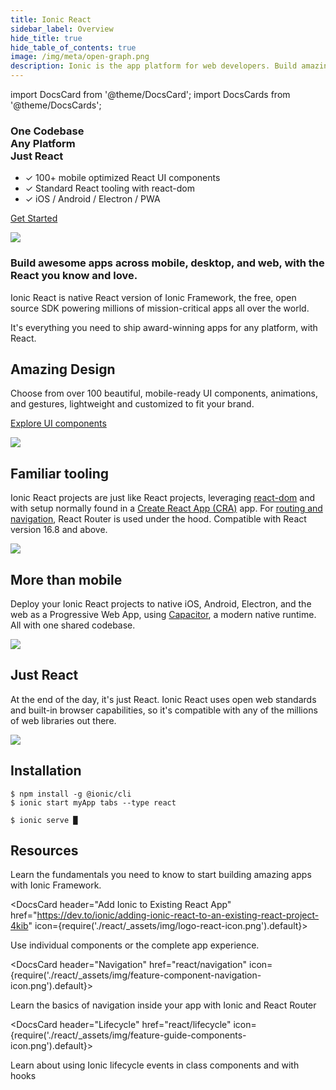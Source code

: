 ```yaml
---
title: Ionic React
sidebar_label: Overview
hide_title: true
hide_table_of_contents: true
image: /img/meta/open-graph.png
description: Ionic is the app platform for web developers. Build amazing mobile, web, and desktop apps all with one shared code base and open web standards
---
```


import DocsCard from '@theme/DocsCard';
import DocsCards from '@theme/DocsCards';

<div class='flex main-flex'>
  <div class="pull-left">
  <h3>One Codebase <br/> Any Platform <br/> <strong>Just React</strong></h3>

- ✓ 100+ mobile optimized React UI components
- ✓ Standard React tooling with react-dom
- ✓ iOS / Android / Electron / PWA

[Get Started](#installation)

  </div>

  <div class="pull-right">
    <img src={require('./react/_assets/img/react-logo.png').default} />
  </div>
</div>

### Build awesome apps across mobile, desktop, and web, with the React you know and love.

Ionic React is native React version of Ionic Framework, the free, open source SDK powering millions of mission-critical apps all over the world.

It's everything you need to ship award-winning apps for any platform, with React.

<div class="flex" >

<div class="pull-left">

## Amazing Design

Choose from over 100 beautiful, mobile-ready UI components, animations, and gestures, lightweight and customized to fit your brand.

[Explore UI components](/docs/components)

</div>

<div class="pull-right">
  <img src={require('./react/_assets/img/feature-guide-components-icon.png').default} />
</div>

</div>

<div class="flex reverse" >

<div class="pull-left">

## Familiar tooling

Ionic React projects are just like React projects, leveraging [react-dom](https://reactjs.org/docs/react-dom.html) and with setup normally found in a [Create React App (CRA)](https://github.com/facebook/create-react-app) app. For [routing and navigation](/docs/react/navigation), React Router is used under the hood.
Compatible with React version 16.8 and above.

</div>

<div class="pull-right">
  <img src={require('./react/_assets/img/react-cli.png').default} class="cli" />
</div>

</div>

<div class="flex">

<div class="pull-left">

## More than mobile

Deploy your Ionic React projects to native iOS, Android, Electron, and the web as a Progressive Web App, using [Capacitor](https://capacitor.ionicframework.com), a modern native runtime. All with one shared codebase.

</div>

<div class="pull-right">
  <img src={require('./react/_assets/img/group-shot.png')} />
</div>

</div>

<div class="flex reverse">

  <div class="pull-left">

## Just React

At the end of the day, it's just React. Ionic React uses open web standards and built-in browser capabilities, so it's compatible with any of the millions of web libraries out there.

  </div>

  <div class="pull-right">
    <img src={require('./react/_assets/img/group-shot.png').default} />
  </div>

</div>

## Installation

```shell-session
$ npm install -g @ionic/cli
$ ionic start myApp tabs --type react

$ ionic serve █
```

## Resources

<DocsCards>
  <DocsCard header="Getting Started" href="react/your-first-app" icon={require('./react/_assets/img/feature-component-actionsheet-icon.png').default}>
    <p>Learn the fundamentals you need to know to start building amazing apps with Ionic Framework.</p>
  </DocsCard>

  <DocsCard header="Add Ionic to Existing React App" href="https://dev.to/ionic/adding-ionic-react-to-an-existing-react-project-4kib" icon={require('./react/_assets/img/logo-react-icon.png').default}>
    <p>Use individual components or the complete app experience.</p>
  </DocsCard>

  <DocsCard header="Navigation" href="react/navigation" icon={require('./react/_assets/img/feature-component-navigation-icon.png').default}>
    <p>Learn the basics of navigation inside your app with Ionic and React Router</p>
  </DocsCard>

  <DocsCard header="Lifecycle" href="react/lifecycle" icon={require('./react/_assets/img/feature-guide-components-icon.png').default}>
    <p>Learn about using Ionic lifecycle events in class components and with hooks</p>
  </DocsCard>

</DocsCards>
